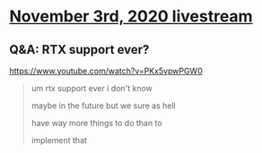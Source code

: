 # [November 3rd, 2020 livestream](../2020-11-03.md)
## Q&A: RTX support ever?
https://www.youtube.com/watch?v=PKx5vpwPGW0
> um rtx support ever i don't know
> 
> maybe in the future but we sure as hell
> 
> have way more things to do than to
> 
> implement that
> 
